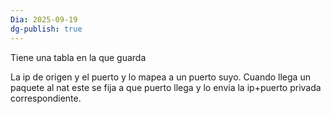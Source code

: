 ```yaml
---
Dia: 2025-09-19
dg-publish: true
---
```

Tiene una tabla en la que guarda 

La ip de origen y el puerto y lo mapea a un puerto suyo. Cuando llega un paquete al nat este se fija a que puerto llega y lo envia la ip+puerto privada correspondiente.